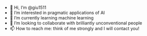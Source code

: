 - 👋 Hi, I’m @giu1511
- 👀 I’m interested in pragmatic applications of AI
- 🌱 I’m currently learning machine learning
- 💞️ I’m looking to collaborate with brilliantly unconventional people
- 📫 How to reach me: think of me strongly and I will contact you!
